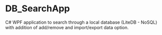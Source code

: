 # DB_SearchApp
C# WPF application to search through a local database (LiteDB - NoSQL) with addition of add/remove and import/export data option.
